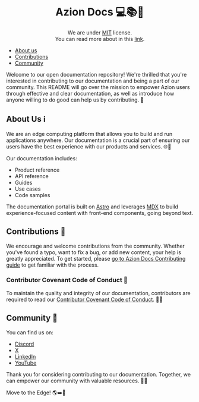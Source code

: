 
<h1 align="center">
  Azion Docs 💻📚🧡
</h1>
<p align="center">
    We are under <a href="./LICENSE" title="MIT">MIT</a> license.
    <br>
    You can read more about in this <a href="./LICENSE" title="MIT License link">link</a>.
</p>

- [About us](#about-us)
- [Contributions](#contributions)
- [Community](#community)

Welcome to our open documentation repository! We're thrilled that you're interested in contributing to our documentation and being a part of our community. This README will go over the mission to empower Azion users through effective and clear documentation, as well as introduce how anyone willing to do good can help us by contributing. 📖

## About Us ℹ️

We are an edge computing platform that allows you to build and run applications anywhere. Our documentation is a crucial part of ensuring our users have the best experience with our products and services. 🌐🚀

Our documentation includes:

- Product reference
- API reference
- Guides
- Use cases
- Code samples

The documentation portal is built on [Astro](https://docs.astro.build/en/getting-started/) and leverages [MDX](https://mdxjs.com/docs/what-is-mdx/) to build experience-focused content with front-end components, going beyond text.

## Contributions 🤝

We encourage and welcome contributions from the community. Whether you've found a typo, want to fix a bug, or add new content, your help is greatly appreciated. To get started, please [go to Azion Docs Contributing guide](https://github.com/aziontech/docs/blob/main/.github/CONTRIBUTING.md) to get familiar with the process.

### Contributor Covenant Code of Conduct 📜

To maintain the quality and integrity of our documentation, contributors are required to read our [Contributor Covenant Code of Conduct](https://github.com/aziontech/docs/blob/main/CODE_OF_CONDUCT.md). 📝🤝

## Community 💬 

You can find us on:

- [Discord](https://discord.com/invite/Yp9N7RMVZy)
- [X](https://twitter.com/aziontech) 
- [LinkedIn](https://www.linkedin.com/company/aziontech)
- [YouTube](https://www.youtube.com/aziontech)

Thank you for considering contributing to our documentation. Together, we can empower our community with valuable resources. 🧡🙏

Move to the Edge! 🌎➡️🧡
